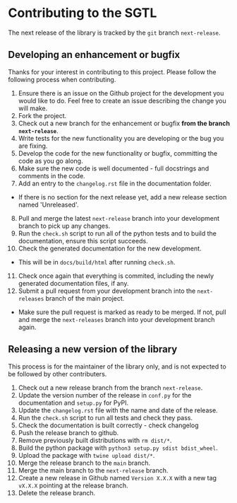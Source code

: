 # Contributing to the SGTL

The next release of the library is tracked by the `git` branch `next-release`.

## Developing an enhancement or bugfix
Thanks for your interest in contributing to this project. Please follow the following process when contributing.

1. Ensure there is an issue on the Github project for the development you would like to do. Feel free to create an issue describing the change you will make.
2. Fork the project.
3. Check out a new branch for the enhancement or bugfix **from the branch `next-release`**.
4. Write tests for the new functionality you are developing or the bug you are fixing.
5. Develop the code for the new functionality or bugfix, committing the code as you go along.
6. Make sure the new code is well documented - full docstrings and comments in the code.
7. Add an entry to the `changelog.rst` file in the documentation folder.
  * If there is no section for the next release yet, add a new release section named 'Unreleased'.
8. Pull and merge the latest `next-release` branch into your development branch to pick up any changes.
9. Run the `check.sh` script to run all of the python tests and to build the documentation, ensure this script succeeds.
10. Check the generated documentation for the new development.
  * This will be in `docs/build/html` after running `check.sh`.
11. Check once again that everything is commited, including the newly generated documentation files, if any.
12. Submit a pull request from your development branch into the `next-releases` branch of the main project.
  * Make sure the pull request is marked as ready to be merged. If not, pull and merge the `next-releases` branch into your development branch again.

## Releasing a new version of the library
This process is for the maintainer of the library only, and is not expected to be followed by other contributers.

1. Check out a new release branch from the branch `next-release`.
2. Update the version number of the release in `conf.py` for the documentation and `setup.py` for PyPI.
3. Update the `changelog.rst` file with the name and date of the release.
4. Run the `check.sh` script to run all tests and check they pass.
5. Check the documentation is built correctly - check changelog
6. Push the release branch to github.
7. Remove previously built distributions with `rm dist/*`.
8. Build the python package with `python3 setup.py sdist bdist_wheel`.
9. Upload the package with `twine upload dist/*`.
10. Merge the release branch to the `main` branch.
11. Merge the main branch to the `next-release` branch.
12. Create a new release in Github named `Version X.X.X` with a new tag `vX.X.X` pointing at the release branch.
13. Delete the release branch.
